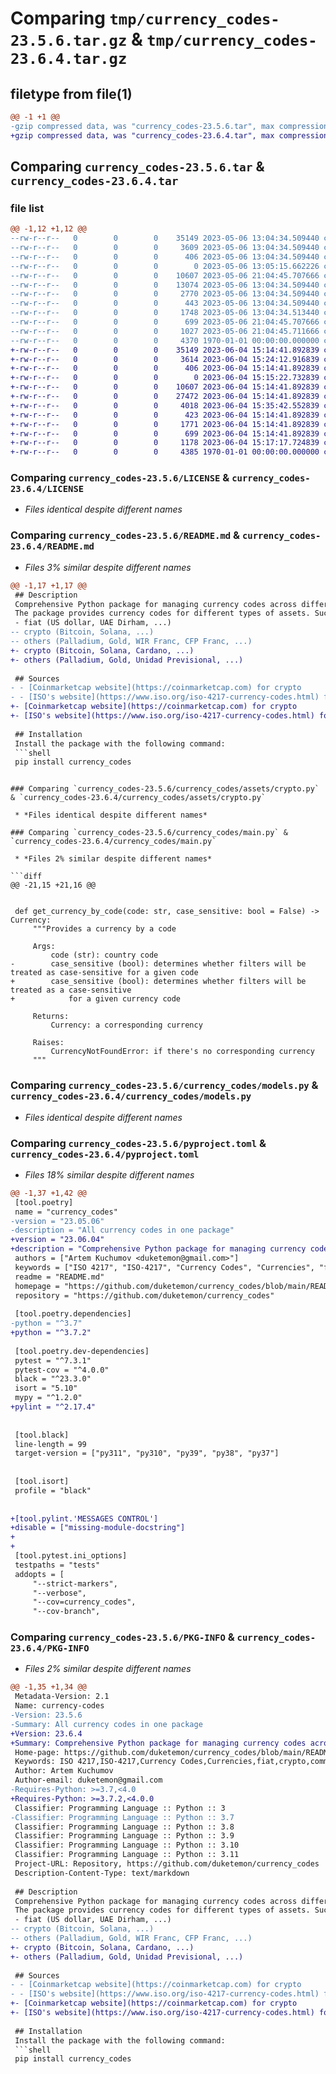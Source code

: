 # Comparing `tmp/currency_codes-23.5.6.tar.gz` & `tmp/currency_codes-23.6.4.tar.gz`

## filetype from file(1)

```diff
@@ -1 +1 @@
-gzip compressed data, was "currency_codes-23.5.6.tar", max compression
+gzip compressed data, was "currency_codes-23.6.4.tar", max compression
```

## Comparing `currency_codes-23.5.6.tar` & `currency_codes-23.6.4.tar`

### file list

```diff
@@ -1,12 +1,12 @@
--rw-r--r--   0        0        0    35149 2023-05-06 13:04:34.509440 currency_codes-23.5.6/LICENSE
--rw-r--r--   0        0        0     3609 2023-05-06 13:04:34.509440 currency_codes-23.5.6/README.md
--rw-r--r--   0        0        0      406 2023-05-06 13:04:34.509440 currency_codes-23.5.6/currency_codes/__init__.py
--rw-r--r--   0        0        0        0 2023-05-06 13:05:15.662226 currency_codes-23.5.6/currency_codes/assets/__init__.py
--rw-r--r--   0        0        0    10607 2023-05-06 21:04:45.707666 currency_codes-23.5.6/currency_codes/assets/crypto.py
--rw-r--r--   0        0        0    13074 2023-05-06 13:04:34.509440 currency_codes-23.5.6/currency_codes/assets/fiat.py
--rw-r--r--   0        0        0     2770 2023-05-06 13:04:34.509440 currency_codes-23.5.6/currency_codes/assets/other.py
--rw-r--r--   0        0        0      443 2023-05-06 13:04:34.509440 currency_codes-23.5.6/currency_codes/exceptions.py
--rw-r--r--   0        0        0     1748 2023-05-06 13:04:34.513440 currency_codes-23.5.6/currency_codes/main.py
--rw-r--r--   0        0        0      699 2023-05-06 21:04:45.707666 currency_codes-23.5.6/currency_codes/models.py
--rw-r--r--   0        0        0     1027 2023-05-06 21:04:45.711666 currency_codes-23.5.6/pyproject.toml
--rw-r--r--   0        0        0     4370 1970-01-01 00:00:00.000000 currency_codes-23.5.6/PKG-INFO
+-rw-r--r--   0        0        0    35149 2023-06-04 15:14:41.892839 currency_codes-23.6.4/LICENSE
+-rw-r--r--   0        0        0     3614 2023-06-04 15:24:12.916839 currency_codes-23.6.4/README.md
+-rw-r--r--   0        0        0      406 2023-06-04 15:14:41.892839 currency_codes-23.6.4/currency_codes/__init__.py
+-rw-r--r--   0        0        0        0 2023-06-04 15:15:22.732839 currency_codes-23.6.4/currency_codes/assets/__init__.py
+-rw-r--r--   0        0        0    10607 2023-06-04 15:14:41.892839 currency_codes-23.6.4/currency_codes/assets/crypto.py
+-rw-r--r--   0        0        0    27472 2023-06-04 15:14:41.892839 currency_codes-23.6.4/currency_codes/assets/fiat.py
+-rw-r--r--   0        0        0     4018 2023-06-04 15:35:42.552839 currency_codes-23.6.4/currency_codes/assets/other.py
+-rw-r--r--   0        0        0      423 2023-06-04 15:14:41.892839 currency_codes-23.6.4/currency_codes/exceptions.py
+-rw-r--r--   0        0        0     1771 2023-06-04 15:14:41.892839 currency_codes-23.6.4/currency_codes/main.py
+-rw-r--r--   0        0        0      699 2023-06-04 15:14:41.892839 currency_codes-23.6.4/currency_codes/models.py
+-rw-r--r--   0        0        0     1178 2023-06-04 15:17:17.724839 currency_codes-23.6.4/pyproject.toml
+-rw-r--r--   0        0        0     4385 1970-01-01 00:00:00.000000 currency_codes-23.6.4/PKG-INFO
```

### Comparing `currency_codes-23.5.6/LICENSE` & `currency_codes-23.6.4/LICENSE`

 * *Files identical despite different names*

### Comparing `currency_codes-23.5.6/README.md` & `currency_codes-23.6.4/README.md`

 * *Files 3% similar despite different names*

```diff
@@ -1,17 +1,17 @@
 ## Description
 Comprehensive Python package for managing currency codes across different types of assets. Having all the currency codes in one package can simplify the development process for applications that involve multiple currencies and assets. This package could also help to ensure consistency and accuracy in managing currency codes across different parts of an application  
 The package provides currency codes for different types of assets. Such as 
 - fiat (US dollar, UAE Dirham, ...)
-- crypto (Bitcoin, Solana, ...)
-- others (Palladium, Gold, WIR Franc, CFP Franc, ...) 
+- crypto (Bitcoin, Solana, Cardano, ...)
+- others (Palladium, Gold, Unidad Previsional, ...) 
 
 ## Sources
- - [Coinmarketcap website](https://coinmarketcap.com) for crypto
- - [ISO's website](https://www.iso.org/iso-4217-currency-codes.html) for rest
+- [Coinmarketcap website](https://coinmarketcap.com) for crypto
+- [ISO's website](https://www.iso.org/iso-4217-currency-codes.html) for rest
 
 ## Installation
 Install the package with the following command:
 ```shell
 pip install currency_codes
 ```
```

### Comparing `currency_codes-23.5.6/currency_codes/assets/crypto.py` & `currency_codes-23.6.4/currency_codes/assets/crypto.py`

 * *Files identical despite different names*

### Comparing `currency_codes-23.5.6/currency_codes/main.py` & `currency_codes-23.6.4/currency_codes/main.py`

 * *Files 2% similar despite different names*

```diff
@@ -21,15 +21,16 @@
 
 
 def get_currency_by_code(code: str, case_sensitive: bool = False) -> Currency:
     """Provides a currency by a code
 
     Args:
         code (str): country code
-        case_sensitive (bool): determines whether filters will be treated as case-sensitive for a given code
+        case_sensitive (bool): determines whether filters will be treated as a case-sensitive
+            for a given currency code
 
     Returns:
         Currency: a corresponding currency
 
     Raises:
         CurrencyNotFoundError: if there's no corresponding currency
     """
```

### Comparing `currency_codes-23.5.6/currency_codes/models.py` & `currency_codes-23.6.4/currency_codes/models.py`

 * *Files identical despite different names*

### Comparing `currency_codes-23.5.6/pyproject.toml` & `currency_codes-23.6.4/pyproject.toml`

 * *Files 18% similar despite different names*

```diff
@@ -1,37 +1,42 @@
 [tool.poetry]
 name = "currency_codes"
-version = "23.05.06"
-description = "All currency codes in one package"
+version = "23.06.04"
+description = "Comprehensive Python package for managing currency codes across different types of assets"
 authors = ["Artem Kuchumov <duketemon@gmail.com>"]
 keywords = ["ISO 4217", "ISO-4217", "Currency Codes", "Currencies", "fiat", "crypto", "commodity"]
 readme = "README.md"
 homepage = "https://github.com/duketemon/currency_codes/blob/main/README.md#description"
 repository = "https://github.com/duketemon/currency_codes"
 
 [tool.poetry.dependencies]
-python = "^3.7"
+python = "^3.7.2"
 
 [tool.poetry.dev-dependencies]
 pytest = "^7.3.1"
 pytest-cov = "^4.0.0"
 black = "^23.3.0"
 isort = "5.10"
 mypy = "^1.2.0"
+pylint = "^2.17.4"
 
 
 [tool.black]
 line-length = 99
 target-version = ["py311", "py310", "py39", "py38", "py37"]
 
 
 [tool.isort]
 profile = "black"
 
 
+[tool.pylint.'MESSAGES CONTROL']
+disable = ["missing-module-docstring"]
+
+
 [tool.pytest.ini_options]
 testpaths = "tests"
 addopts = [
     "--strict-markers",
     "--verbose",
     "--cov=currency_codes",
     "--cov-branch",
```

### Comparing `currency_codes-23.5.6/PKG-INFO` & `currency_codes-23.6.4/PKG-INFO`

 * *Files 2% similar despite different names*

```diff
@@ -1,35 +1,34 @@
 Metadata-Version: 2.1
 Name: currency-codes
-Version: 23.5.6
-Summary: All currency codes in one package
+Version: 23.6.4
+Summary: Comprehensive Python package for managing currency codes across different types of assets
 Home-page: https://github.com/duketemon/currency_codes/blob/main/README.md#description
 Keywords: ISO 4217,ISO-4217,Currency Codes,Currencies,fiat,crypto,commodity
 Author: Artem Kuchumov
 Author-email: duketemon@gmail.com
-Requires-Python: >=3.7,<4.0
+Requires-Python: >=3.7.2,<4.0.0
 Classifier: Programming Language :: Python :: 3
-Classifier: Programming Language :: Python :: 3.7
 Classifier: Programming Language :: Python :: 3.8
 Classifier: Programming Language :: Python :: 3.9
 Classifier: Programming Language :: Python :: 3.10
 Classifier: Programming Language :: Python :: 3.11
 Project-URL: Repository, https://github.com/duketemon/currency_codes
 Description-Content-Type: text/markdown
 
 ## Description
 Comprehensive Python package for managing currency codes across different types of assets. Having all the currency codes in one package can simplify the development process for applications that involve multiple currencies and assets. This package could also help to ensure consistency and accuracy in managing currency codes across different parts of an application  
 The package provides currency codes for different types of assets. Such as 
 - fiat (US dollar, UAE Dirham, ...)
-- crypto (Bitcoin, Solana, ...)
-- others (Palladium, Gold, WIR Franc, CFP Franc, ...) 
+- crypto (Bitcoin, Solana, Cardano, ...)
+- others (Palladium, Gold, Unidad Previsional, ...) 
 
 ## Sources
- - [Coinmarketcap website](https://coinmarketcap.com) for crypto
- - [ISO's website](https://www.iso.org/iso-4217-currency-codes.html) for rest
+- [Coinmarketcap website](https://coinmarketcap.com) for crypto
+- [ISO's website](https://www.iso.org/iso-4217-currency-codes.html) for rest
 
 ## Installation
 Install the package with the following command:
 ```shell
 pip install currency_codes
 ```
```


